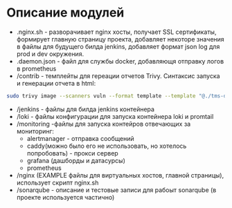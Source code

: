 # Описание модулей

- .nginx.sh - разворачивает nginx хосты, получает SSL сертификаты, формирует главную страницу проекта, добавляет некоторе значения в файлы для будущего билда jenkins, добавляет формат json log для prod и dev окружения. 
- .daemon.json - файл для службы docker, добавляющя отправку логов в prometheus 
- /contrib - темплейты для гереации отчетов Trivy. Синтаксис запуска и генерации отчета в html:
```bash
sudo trivy image --scanners vuln --format template --template "@./tms-dp/infra/contrib/html.tpl" -o /var/www/tms-dp1.devsecops.by/link/report.html IMAGE_NAME(OR ID)
```
- /jenkins - файлы для билда jenkins контейнера
- /loki - файлы конфигурации для запуска контейнера loki и promtail
- /monitoring -файлы для запуска контейров отвечающих за мониторинг:
  - alertmanager - отправка сообщений
  - caddy(можно было его не использовать, но хотелось попробовать) - прокси сервер
  - grafana (дашборды и датасурсы)
  - prometheus
- /nginx (EXAMPLE файлы для виртуальных хостов, главной страницы), использует скрипт nginx.sh
- /sonarqube - описание и тестовые записи для рабоыт sonarqube (в проекте используется частично)
